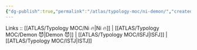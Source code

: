 ```yaml
---
{"dg-publish":true,"permalink":"/atlas/typology-moc/ni-demon/","created":"2023-01-05T12:09:40.449+01:00","updated":"2023-02-26T16:40:50.701+01:00"}
---
```


Links :: [[ATLAS/Typology MOC/Ni 🔥\|Ni 🔥]] | [[ATLAS/Typology MOC/Demon 😈\|Demon 😈]] | [[ATLAS/Typology MOC/ISFJ\|ISFJ]] | [[ATLAS/Typology MOC/ISTJ\|ISTJ]]

